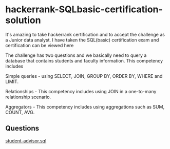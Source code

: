 # hackerrank-SQLbasic-certification-solution
It's amazing to take hackerrank certification and to accept the challenge as a Junior data analyst. I have taken the SQL(basic) certification exam and certification can be viewed here 

The challenge has two questions and we basically need to query a database that contains students and faculty information. This competency includes 

Simple queries - using SELECT, JOIN, GROUP BY, ORDER BY, WHERE and LIMIT.

Relationships - This competency includes using JOIN in a one-to-many relationship scenario.

Aggregators - This competency includes using aggregations such as SUM, COUNT, AVG. 

## Questions 
[student-advisor.sql](https://github.com/binodkshetry/hackerrank-SQLbasic-certification-solution/blob/main/student-advisor.sql)


